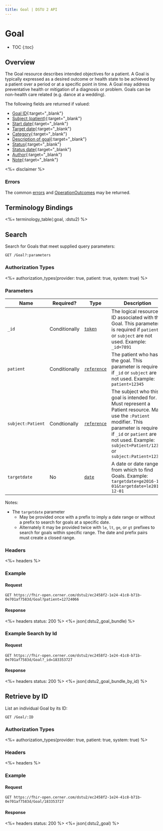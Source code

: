 ```yaml
---
title: Goal | DSTU 2 API
---
```


# Goal

* TOC
{:toc}

## Overview

The Goal resource describes intended objectives for a patient.  A Goal is typically expressed as a desired outcome or health state to be achieved by a patient over a period or at a specific point in time.  A Goal may address preventative health or mitigation of a diagnosis or problem.  Goals can be non-health care related (e.g. dance at a wedding).

The following fields are returned if valued:

* [Goal ID](http://hl7.org/fhir/dstu2/resource-definitions.html#Resource.id){:target="_blank"}
* [Subject (patient)](http://hl7.org/fhir/DSTU2/goal-definitions.html#Goal.subject){:target="_blank"}
* [Start date](http://hl7.org/fhir/DSTU2/goal-definitions.html#Goal.start_x_){:target="_blank"}
* [Target date](http://hl7.org/fhir/DSTU2/goal-definitions.html#Goal.target_x_){:target="_blank"}
* [Category](http://hl7.org/fhir/DSTU2/goal-definitions.html#Goal.category){:target="_blank"}
* [Description of goal](http://hl7.org/fhir/DSTU2/goal-definitions.html#Goal.description){:target="_blank"}
* [Status](http://hl7.org/fhir/DSTU2/goal-definitions.html#Goal.status){:target="_blank"}
* [Status date](http://hl7.org/fhir/DSTU2/goal-definitions.html#Goal.statusDate){:target="_blank"}
* [Author](http://hl7.org/fhir/DSTU2/goal-definitions.html#Goal.author){:target="_blank"}
* [Note](http://hl7.org/fhir/DSTU2/goal-definitions.html#Goal.note){:target="_blank"}

<%= disclaimer %>

### Errors

The common [errors] and [OperationOutcomes] may be returned.

## Terminology Bindings

<%= terminology_table(:goal, :dstu2) %>

## Search

Search for Goals that meet supplied query parameters:

    GET /Goal?:parameters

### Authorization Types

<%= authorization_types(provider: true, patient: true, system: true) %>

### Parameters

 Name              | Required?        | Type          | Description
-------------------|------------------|---------------|---------------------------------------------------------------------------------------------------------------------------------------------------------------------------------------------------------------------------------------------------------------------------------------------------------------------------------------------------------------------------------------------------------------------------------------
 `_id`             | Conditionally    | [`token`]     | The logical resource ID associated with the Goal. This parameter is required if `patient` or `subject` are not used. Example: `_id=7891`
 `patient`         | Conditionally    | [`reference`] | The patient who has the goal. This parameter is required if `_id` or `subject` are not used. Example: `patient=12345`
 `subject:Patient` | Condtionally     | [`reference`] | The subject who this goal is intended for. Must represent a Patient resource. May use the `:Patient` modifier. This parameter is required if `_id` or `patient` are not used. Example: `subject=Patient/12345` or `subject:Patient=12345`
 `targetdate`      | No               | [`date`]      | A date or date range from which to find Goals. Example: `targetdate=ge2016-10-01&targetdate=le2016-12-01`

Notes:

* The `targetdate` parameter 
  * May be provided once with a prefix to imply a date range or without a prefix to search for goals at a specific date. 
  * Alternately it may be provided twice with `le`, `lt`, `ge`, or `gt` prefixes to search for goals within specific range. The date and prefix pairs must create a closed range.

### Headers

 <%= headers %>

### Example

#### Request

    GET https://fhir-open.cerner.com/dstu2/ec2458f2-1e24-41c8-b71b-0e701af7583d/Goal?patient=12724066

#### Response

<%= headers status: 200 %>
<%= json(:dstu2_goal_bundle) %>

### Example Search by Id

#### Request

    GET https://fhir-open.cerner.com/dstu2/ec2458f2-1e24-41c8-b71b-0e701af7583d/Goal?_id=183353727

#### Response

<%= headers status: 200 %>
<%= json(:dstu2_goal_bundle_by_id) %>

## Retrieve by ID

List an individual Goal by its ID:

    GET /Goal/:ID

### Authorization Types

<%= authorization_types(provider: true, patient: true, system: true) %>

### Headers

<%= headers %>

### Example

#### Request

    GET https://fhir-open.cerner.com/dstu2/ec2458f2-1e24-41c8-b71b-0e701af7583d/Goal/183353727

#### Response

<%= headers status: 200 %>
<%= json(:dstu2_goal) %>

[`date`]: http://hl7.org/fhir/dstu2/search.html#date
[`reference`]: http://hl7.org/fhir/DSTU2/search.html#reference
[`token`]: http://hl7.org/fhir/DSTU2/search.html#token
[errors]: ../../#client-errors
[OperationOutcomes]: ../../#operation-outcomes
